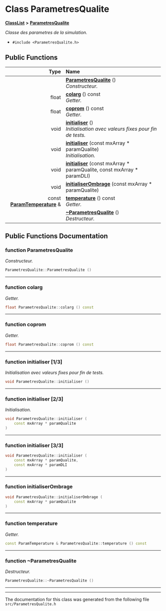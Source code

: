

# Class ParametresQualite



[**ClassList**](annotated.md) **>** [**ParametresQualite**](classParametresQualite.md)



_Classe des parametres de la simulation._ 

* `#include <ParametresQualite.h>`





































## Public Functions

| Type | Name |
| ---: | :--- |
|   | [**ParametresQualite**](#function-parametresqualite) () <br>_Constructeur._  |
|  float | [**colarg**](#function-colarg) () const<br>_Getter._  |
|  float | [**coprom**](#function-coprom) () const<br>_Getter._  |
|  void | [**initialiser**](#function-initialiser-13) () <br>_Initialisation avec valeurs fixes pour fin de tests._  |
|  void | [**initialiser**](#function-initialiser-23) (const mxArray \* paramQualite) <br>_Initialisation._  |
|  void | [**initialiser**](#function-initialiser-33) (const mxArray \* paramQualite, const mxArray \* paramDLI) <br> |
|  void | [**initialiserOmbrage**](#function-initialiserombrage) (const mxArray \* paramQualite) <br> |
|  const [**ParamTemperature**](classParamTemperature.md) & | [**temperature**](#function-temperature) () const<br>_Getter._  |
|   | [**~ParametresQualite**](#function-parametresqualite) () <br>_Destructeur._  |




























## Public Functions Documentation




### function ParametresQualite 

_Constructeur._ 
```C++
ParametresQualite::ParametresQualite () 
```




<hr>



### function colarg 

_Getter._ 
```C++
float ParametresQualite::colarg () const
```




<hr>



### function coprom 

_Getter._ 
```C++
float ParametresQualite::coprom () const
```




<hr>



### function initialiser [1/3]

_Initialisation avec valeurs fixes pour fin de tests._ 
```C++
void ParametresQualite::initialiser () 
```




<hr>



### function initialiser [2/3]

_Initialisation._ 
```C++
void ParametresQualite::initialiser (
    const mxArray * paramQualite
) 
```




<hr>



### function initialiser [3/3]

```C++
void ParametresQualite::initialiser (
    const mxArray * paramQualite,
    const mxArray * paramDLI
) 
```




<hr>



### function initialiserOmbrage 

```C++
void ParametresQualite::initialiserOmbrage (
    const mxArray * paramQualite
) 
```




<hr>



### function temperature 

_Getter._ 
```C++
const ParamTemperature & ParametresQualite::temperature () const
```




<hr>



### function ~ParametresQualite 

_Destructeur._ 
```C++
ParametresQualite::~ParametresQualite () 
```




<hr>

------------------------------
The documentation for this class was generated from the following file `src/ParametresQualite.h`

